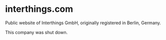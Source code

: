# interthings.com
Public website of Interthings GmbH, originally registered in Berlin, Germany.

This company was shut down.
